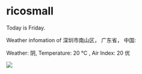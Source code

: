 # ricosmall

Today is Friday.

Weather infomation of 深圳市南山区， 广东省， 中国: 

Weather: 阴, Temperature: 20 ℃ , Air Index: 20 优

<img src="https://github-readme-stats.vercel.app/api?username=ricosmall&show_icons=true" />
